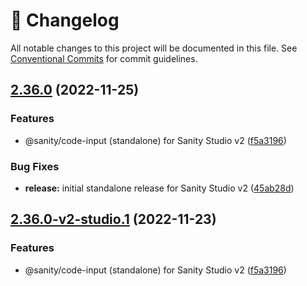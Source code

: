 <!-- markdownlint-disable --><!-- textlint-disable -->

# 📓 Changelog

All notable changes to this project will be documented in this file. See
[Conventional Commits](https://conventionalcommits.org) for commit guidelines.

## [2.36.0](https://github.com/sanity-io/code-input/compare/v2.35.2...v2.36.0) (2022-11-25)

### Features

- @sanity/code-input (standalone) for Sanity Studio v2 ([f5a3196](https://github.com/sanity-io/code-input/commit/f5a3196d4ce58ecf6a19705209b678578150d4f8))

### Bug Fixes

- **release:** initial standalone release for Sanity Studio v2 ([45ab28d](https://github.com/sanity-io/code-input/commit/45ab28d729dda84c49030b11cb91e3b84da118c8))

## [2.36.0-v2-studio.1](https://github.com/sanity-io/code-input/compare/v2.35.2...v2.36.0-v2-studio.1) (2022-11-23)

### Features

- @sanity/code-input (standalone) for Sanity Studio v2 ([f5a3196](https://github.com/sanity-io/code-input/commit/f5a3196d4ce58ecf6a19705209b678578150d4f8))
